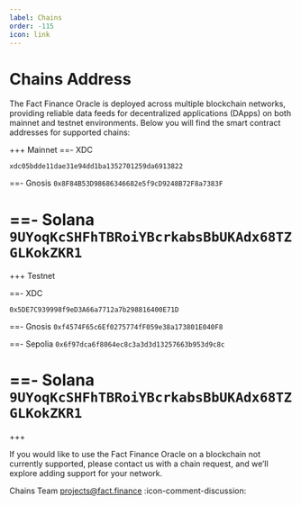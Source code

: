 ```yaml
---
label: Chains
order: -115
icon: link
---
```


# Chains Address

The Fact Finance Oracle is deployed across multiple blockchain networks, providing reliable data feeds for decentralized applications (DApps) on both mainnet and testnet environments. Below you will find the smart contract addresses for supported chains:

+++ Mainnet
==- XDC

` xdc05bdde11dae31e94dd1ba1352701259da6913822 `

==- Gnosis
` 0x8F84B53D98686346682e5f9cD9248B72F8a7383F `

==- Solana
` 9UYoqKcSHFhTBRoiYBcrkabsBbUKAdx68TZGLKokZKR1 `
===

+++ Testnet

==- XDC

` 0x5DE7C939998f9eD3A66a7712a7b298816400E71D `

==- Gnosis
` 0xf4574F65c6Ef0275774fF059e38a173801E040F8 `

==- Sepolia
` 0x6f97dca6f8064ec8c3a3d3d13257663b953d9c8c `

==- Solana
` 9UYoqKcSHFhTBRoiYBcrkabsBbUKAdx68TZGLKokZKR1 `
===

+++

If you would like to use the Fact Finance Oracle on a blockchain not currently supported, please contact us with a chain request, and we’ll explore adding support for your network.

Chains Team projects@fact.finance :icon-comment-discussion:
